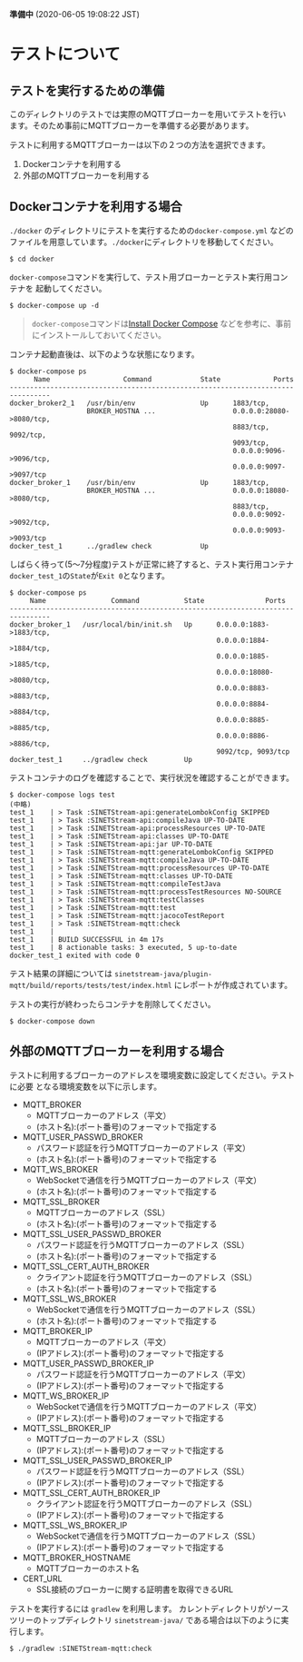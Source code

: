 **準備中** (2020-06-05 19:08:22 JST)

# テストについて

## テストを実行するための準備

このディレクトリのテストでは実際のMQTTブローカーを用いてテストを行い
ます。そのため事前にMQTTブローカーを準備する必要があります。

テストに利用するMQTTブローカーは以下の２つの方法を選択できます。

1. Dockerコンテナを利用する
1. 外部のMQTTブローカーを利用する

## Dockerコンテナを利用する場合

`./docker` のディレクトリにテストを実行するための`docker-compose.yml`
などのファイルを用意しています。`./docker`にディレクトリを移動してください。

```
$ cd docker
```

`docker-compose`コマンドを実行して、テスト用ブローカーとテスト実行用コンテナを
起動してください。

```
$ docker-compose up -d
```

> `docker-compose`コマンドは[Install Docker Compose](https://docs.docker.com/compose/install/) などを参考に、事前にインストールしておいてください。

コンテナ起動直後は、以下のような状態になります。


```
$ docker-compose ps
      Name                  Command            State             Ports
--------------------------------------------------------------------------------
docker_broker2_1   /usr/bin/env                Up      1883/tcp,
                   BROKER_HOSTNA ...                   0.0.0.0:28080->8080/tcp,
                                                       8883/tcp, 9092/tcp,
                                                       9093/tcp,
                                                       0.0.0.0:9096->9096/tcp,
                                                       0.0.0.0:9097->9097/tcp
docker_broker_1    /usr/bin/env                Up      1883/tcp,
                   BROKER_HOSTNA ...                   0.0.0.0:18080->8080/tcp,
                                                       8883/tcp,
                                                       0.0.0.0:9092->9092/tcp,
                                                       0.0.0.0:9093->9093/tcp
docker_test_1      ../gradlew check            Up
```

しばらく待って(5～7分程度)テストが正常に終了すると、テスト実行用コンテナ
`docker_test_1`の`State`が`Exit 0`となります。

```
$ docker-compose ps
     Name                Command           State               Ports
--------------------------------------------------------------------------------
docker_broker_1   /usr/local/bin/init.sh   Up      0.0.0.0:1883->1883/tcp,
                                                   0.0.0.0:1884->1884/tcp,
                                                   0.0.0.0:1885->1885/tcp,
                                                   0.0.0.0:18080->8080/tcp,
                                                   0.0.0.0:8883->8883/tcp,
                                                   0.0.0.0:8884->8884/tcp,
                                                   0.0.0.0:8885->8885/tcp,
                                                   0.0.0.0:8886->8886/tcp,
                                                   9092/tcp, 9093/tcp
docker_test_1     ../gradlew check         Up
```

テストコンテナのログを確認することで、実行状況を確認することができます。

```
$ docker-compose logs test
(中略)
test_1    | > Task :SINETStream-api:generateLombokConfig SKIPPED
test_1    | > Task :SINETStream-api:compileJava UP-TO-DATE
test_1    | > Task :SINETStream-api:processResources UP-TO-DATE
test_1    | > Task :SINETStream-api:classes UP-TO-DATE
test_1    | > Task :SINETStream-api:jar UP-TO-DATE
test_1    | > Task :SINETStream-mqtt:generateLombokConfig SKIPPED
test_1    | > Task :SINETStream-mqtt:compileJava UP-TO-DATE
test_1    | > Task :SINETStream-mqtt:processResources UP-TO-DATE
test_1    | > Task :SINETStream-mqtt:classes UP-TO-DATE
test_1    | > Task :SINETStream-mqtt:compileTestJava
test_1    | > Task :SINETStream-mqtt:processTestResources NO-SOURCE
test_1    | > Task :SINETStream-mqtt:testClasses
test_1    | > Task :SINETStream-mqtt:test
test_1    | > Task :SINETStream-mqtt:jacocoTestReport
test_1    | > Task :SINETStream-mqtt:check
test_1    |
test_1    | BUILD SUCCESSFUL in 4m 17s
test_1    | 8 actionable tasks: 3 executed, 5 up-to-date
docker_test_1 exited with code 0
```

テスト結果の詳細については `sinetstream-java/plugin-mqtt/build/reports/tests/test/index.html` 
にレポートが作成されています。

テストの実行が終わったらコンテナを削除してください。

```
$ docker-compose down
```

## 外部のMQTTブローカーを利用する場合

テストに利用するブローカーのアドレスを環境変数に設定してください。テストに必要
となる環境変数を以下に示します。

* MQTT_BROKER
    * MQTTブローカーのアドレス（平文）
    * (ホスト名):(ポート番号)のフォーマットで指定する
* MQTT_USER_PASSWD_BROKER
    * パスワード認証を行うMQTTブローカーのアドレス（平文）
    * (ホスト名):(ポート番号)のフォーマットで指定する
* MQTT_WS_BROKER
    * WebSocketで通信を行うMQTTブローカーのアドレス（平文）
    * (ホスト名):(ポート番号)のフォーマットで指定する
* MQTT_SSL_BROKER
    * MQTTブローカーのアドレス（SSL）
    * (ホスト名):(ポート番号)のフォーマットで指定する
* MQTT_SSL_USER_PASSWD_BROKER
    * パスワード認証を行うMQTTブローカーのアドレス（SSL）
    * (ホスト名):(ポート番号)のフォーマットで指定する
* MQTT_SSL_CERT_AUTH_BROKER
    * クライアント認証を行うMQTTブローカーのアドレス（SSL）
    * (ホスト名):(ポート番号)のフォーマットで指定する
* MQTT_SSL_WS_BROKER
    * WebSocketで通信を行うMQTTブローカーのアドレス（SSL）
    * (ホスト名):(ポート番号)のフォーマットで指定する
* MQTT_BROKER_IP
    * MQTTブローカーのアドレス（平文）
    * (IPアドレス):(ポート番号)のフォーマットで指定する
* MQTT_USER_PASSWD_BROKER_IP
    * パスワード認証を行うMQTTブローカーのアドレス（平文）
    * (IPアドレス):(ポート番号)のフォーマットで指定する
* MQTT_WS_BROKER_IP
    * WebSocketで通信を行うMQTTブローカーのアドレス（平文）
    * (IPアドレス):(ポート番号)のフォーマットで指定する
* MQTT_SSL_BROKER_IP
    * MQTTブローカーのアドレス（SSL）
    * (IPアドレス):(ポート番号)のフォーマットで指定する
* MQTT_SSL_USER_PASSWD_BROKER_IP
    * パスワード認証を行うMQTTブローカーのアドレス（SSL）
    * (IPアドレス):(ポート番号)のフォーマットで指定する
* MQTT_SSL_CERT_AUTH_BROKER_IP
    * クライアント認証を行うMQTTブローカーのアドレス（SSL）
    * (IPアドレス):(ポート番号)のフォーマットで指定する
* MQTT_SSL_WS_BROKER_IP
    * WebSocketで通信を行うMQTTブローカーのアドレス（SSL）
    * (IPアドレス):(ポート番号)のフォーマットで指定する
* MQTT_BROKER_HOSTNAME
    * MQTTブローカーのホスト名
* CERT_URL
    * SSL接続のブローカーに関する証明書を取得できるURL
    
テストを実行するには `gradlew` を利用します。
カレントディレクトリがソースツリーのトップディレクトリ
 `sinetstream-java/` である場合は以下のように実行します。

```
$ ./gradlew :SINETStream-mqtt:check
```


